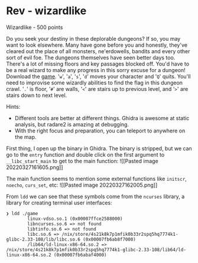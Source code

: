 # Rev - wizardlike
Wizardlike - 500 points

Do you seek your destiny in these deplorable dungeons? If so, you may want to look elsewhere. Many have gone before you and honestly, they've cleared out the place of all monsters, ne'erdowells, bandits and every other sort of evil foe. The dungeons themselves have seen better days too. There's a lot of missing floors and key passages blocked off. You'd have to be a real wizard to make any progress in this sorry excuse for a dungeon! Download the [game](https://artifacts.picoctf.net/c/150/game). '`w`', '`a`', '`s`', '`d`' moves your character and '`Q`' quits. You'll need to improvise some wizardly abilities to find the flag in this dungeon crawl. '`.`' is floor, '`#`' are walls, '`<`' are stairs up to previous level, and '`>`' are stairs down to next level.

Hints:
- Different tools are better at different things. Ghidra is awesome at static analysis, but radare2 is amazing at debugging.
- With the right focus and preparation, you can teleport to anywhere on the map.

First thing, I open up the binary in Ghidra. The binary is stripped, but we can go to the `entry` function and double click on the first argument to `__libc_start_main` to get to the main function:
![[Pasted image 20220327161605.png]]

The main function seems to mention some external functions like `initscr`, `noecho`, `curs_set`, etc:
![[Pasted image 20220327162005.png]]

From `ldd` we can see that these symbols come from the `ncurses` library, a library for creating terminal user interfaces:
```
❯ ldd ./game
        linux-vdso.so.1 (0x00007ffce2588000)
        libncurses.so.6 => not found
        libtinfo.so.6 => not found
        libc.so.6 => /nix/store/4s21k8k7p1mfik0b33r2spq5hq7774k1-glibc-2.33-108/lib/libc.so.6 (0x00007fb6ab8f7000)
        /lib64/ld-linux-x86-64.so.2 => /nix/store/4s21k8k7p1mfik0b33r2spq5hq7774k1-glibc-2.33-108/lib64/ld-linux-x86-64.so.2 (0x00007fb6abaf4000)
```


